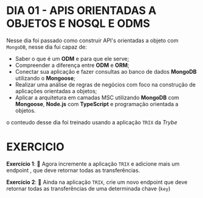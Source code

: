 # DIA 01 - APIS ORIENTADAS A OBJETOS E NOSQL E ODMS

Nesse dia foi passado como construir API's orientadas a objeto com `MongoDB`, nesse dia fui capaz de:

- Saber o que é um **ODM** e para que ele serve;
- Compreender a diferença entre **ODM** e **ORM**;
- Conectar sua aplicação e fazer consultas ao banco de dados **MongoDB** utilizando o **Mongoose**;
- Realizar uma análise de regras de negócios com foco na construção de aplicações orientadas a objetos;
- Aplicar a arquitetura em camadas MSC utilizando **MongoDB** com **Mongoose**, **Node.js** com **TypeScript** e programação orientada a objetos.

o conteudo desse dia foi treinado usando a aplicação `TRIX` da _Trybe_

# EXERCICIO

**Exercício 1**: 🚀
Agora incremente a aplicação `TRIX` e adicione mais um endpoint , que deve retornar todas as transferências.

**Exercício 2**: 🚀
Ainda na aplicação `TRIX`, crie um novo endpoint que deve retornar todas as transferências de uma determinada chave (`key`)
